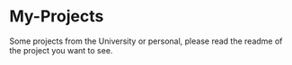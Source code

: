 # My-Projects

Some projects from the University or personal, please read the readme of the project you want to see.
